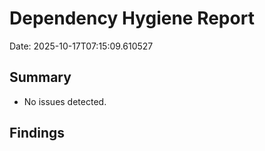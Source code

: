 # Dependency Hygiene Report

Date: 2025-10-17T07:15:09.610527


## Summary

- No issues detected.

## Findings

